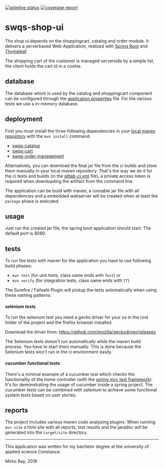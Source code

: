 [![pipeline status](https://gitlab.in.htwg-konstanz.de/mibay/swqs-shop-ui/badges/master/pipeline.svg)](https://gitlab.in.htwg-konstanz.de/mibay/swqs-shop-ui/commits/master)
[![coverage report](https://gitlab.in.htwg-konstanz.de/mibay/swqs-shop-ui/badges/master/coverage.svg)](https://gitlab.in.htwg-konstanz.de/mibay/swqs-shop-ui/commits/master)

# swqs-shop-ui
The shop ui depends on the shoppingcart, catalog and order module. 
It delivers a serverbased Web-Application, realized with [Spring Boot](https://projects.spring.io/spring-boot/) 
and [Thymeleaf](https://www.thymeleaf.org/).

The shopping cart of the customer is managed serverside by a simple list, 
the client holds the cart id in a cookie.

## database
The database which is used by the catalog and shoppingcart component can be configured through the [application.properties](src/main/resources/application.properties) file. For the various tests we use a in-memory database.

## deployment

First you must install the three following dependencies in your [local maven repository](http://www.baeldung.com/maven-local-repository) 
with the `mvn install` command.

* [swqs-catalog](https://gitlab.in.htwg-konstanz.de/mibay/swqs-catalog)
* [swqs-cart](https://gitlab.in.htwg-konstanz.de/mibay/swqs-shoppingcart)
* [swqs-order-management](https://gitlab.in.htwg-konstanz.de/mibay/swqs-order-management)

Alternatively, you can download the final jar file from the ci builds and store them manually in your 
local maven repository. That's the way we do it for the ci tests and builds (in the [gitlab-ci.yml](.gitlab-ci.yml) file), 
a private access token is required when downloading the artifact from the command line.

The application can be build with maven, a runnable jar file with all dependencies and a embedded webserver will be created when at least the `package` phase is executed.
## usage
Just run the created jar file, the spring boot application should start. The default port is 8080. 

## tests
To run the tests with maven for the application you have to use following build phases: 

* `mvn test` (for unit tests, class name ends with `Test`) or 
* `mvn verify` (for integration tests, class name ends with `IT`)

The Surefire / Failsafe Plugin will pickup the tests automatically when using these naming patterns.

#### selenium tests
To run the selenium test you need a gecko driver for your os in the root folder of the project 
and the firefox browser installed. 

Download the driver from: https://github.com/mozilla/geckodriver/releases

The Selenium tests doesn't run automatically while the maven build process. You have to start them manually. This is done because the Selenium tests won't run in the ci environment easily.

#### cucumber functional tests
There's a minimal example of a cucumber test which checks the functionality of the home controller (with the [spring mvc test framework](https://docs.spring.io/spring/docs/current/spring-framework-reference/testing.html#spring-mvc-test-framework])). It's for demonstrating the usage of cucumber inside a spring project. The cucumber tests can be combined with selenium to achieve some functional system tests based on user stories.

## reports
The project includes various maven code analyzing plugins. When running `mvn site` a html site with all reports, test results and the javadoc will be generated into the `target/site` directory.

---

This application was written for my bachelor degree
at the university of applied science Constance.


Mirko Bay, 2018
